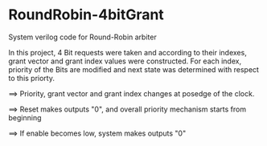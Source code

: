 # RoundRobin-4bitGrant
System verilog code for Round-Robin arbiter 

In this project, 4 Bit requests were taken and according to their indexes, grant vector and grant index values were constructed.
For each index, priority of the Bits are modified and next state was determined with respect to this priorty.

==> Priority, grant vector and grant index changes at posedge of the clock.

==> Reset makes outputs "0", and overall priority mechanism starts from beginning

==> If enable becomes low, system makes outputs "0"
